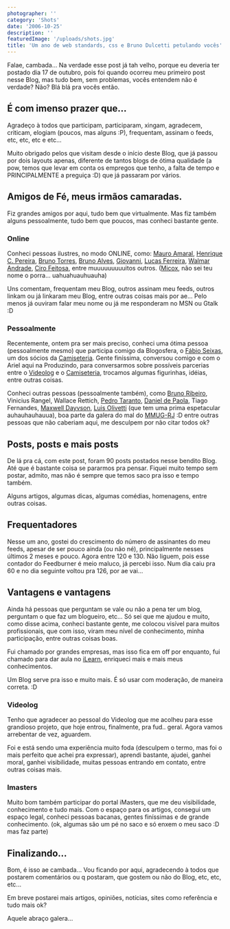 ```yaml
---
photographer: ''
category: 'Shots'
date: '2006-10-25'
description: ''
featuredImage: '/uploads/shots.jpg'
title: 'Um ano de web standards, css e Bruno Dulcetti petulando vocês'
---
```


Falae, cambada... Na verdade esse post já tah velho, porque eu deveria ter postado dia 17 de outubro, pois foi quando ocorreu meu primeiro post nesse Blog, mas tudo bem, sem problemas, vocês entendem não é verdade? Não? Blá blá pra vocês então.

## É com imenso prazer que...

Agradeço à todos que participam, participaram, xingam, agradecem, criticam, elogiam (poucos, mas alguns :P), frequentam, assinam o feeds, etc, etc, etc e etc...

Muito obrigado pelos que visitam desde o início deste Blog, que já passou por dois layouts apenas, diferente de tantos blogs de ótima qualidade (a pow, temos que levar em conta os empregos que tenho, a falta de tempo e PRINCIPALMENTE a preguiça :D) que já passaram por vários.

## Amigos de Fé, meus irmãos camaradas.

Fiz grandes amigos por aqui, tudo bem que virtualmente. Mas fiz também alguns pessoalmente, tudo bem que poucos, mas conheci bastante gente.

### Online

Conheci pessoas ilustres, no modo ONLINE, como: [Mauro Amaral](http://www.carreirasolo.org/archives/mauro_amaral_biogra.html), [Henrique C. Pereira](http://revolucao.etc.br), [Bruno Torres](http://brunotorres.net), [Bruno Alves](http://brunoalves.eti.br), [Giovanni](http://www.bitfrito.com/), [Lucas Ferreira](http://lucasferreira.com), [Walmar Andrade](http://fatorw.com), [Ciro Feitosa](http://cirofeitosa.com.br), entre muuuuuuuuuitos outros. ([Micox](http://elmicox.blogspot.com/), não sei teu nome o porra... uahuahuauhuauha)

Uns comentam, frequentam meu Blog, outros assinam meu feeds, outros linkam ou já linkaram meu Blog, entre outras coisas mais por ae... Pelo menos já ouviram falar meu nome ou já me responderam no MSN ou Gtalk :D

### Pessoalmente

Recentemente, ontem pra ser mais preciso, conheci uma ótima pessoa (pessoalmente mesmo) que participa comigo da Blogosfera, o [Fábio Seixas](http://fabioseixas.com.br/blog/), um dos sócios da [Camiseteria](http://www.camiseteria.com/?ref=brunodulcetti). Gente finíssima, conversou comigo e com o Ariel aqui na Produzindo, para conversarmos sobre possíveis parcerias entre o [Videolog](http://www.videolog.tv) e o [Camiseteria](http://www.camiseteria.com/?ref=brunodulcetti), trocamos algumas figurinhas, idéias, entre outras coisas.

Conheci outras pessoas (pessoalmente também), como [Bruno Ribeiro](http://brunoribeiro.net/), Vinicius Rangel, Wallace Rettich, [Pedro Taranto](http://www.zigzigza.com.br), [Daniel de Paola](http://www.danieldepaola.com/), Tiago Fernandes, [Maxwell Dayvson](http://www.dayvson.com/), [Luis Olivetti](http://www.orassociados.com/mhz) (que tem uma prima espetacular auhauhauhauua), boa parte da galera do mal do [MMUG-RJ](http://www.mmug-rj.com.br/) :D entre outras pessoas que não caberiam aqui, me desculpem por não citar todos ok?

## Posts, posts e mais posts

De lá pra cá, com este post, foram 90 posts postados nesse bendito Blog. Até que é bastante coisa se pararmos pra pensar. Fiquei muito tempo sem postar, admito, mas não é sempre que temos saco pra isso e tempo também.

Alguns artigos, algumas dicas, algumas comédias, homenagens, entre outras coisas.

## Frequentadores

Nesse um ano, gostei do crescimento do número de assinantes do meu feeds, apesar de ser pouco ainda (ou não né), principalmente nesses últimos 2 meses e pouco. Agora entre 120 e 130. Não liguem, pois esse contador do Feedburner é meio maluco, já percebi isso. Num dia caiu pra 60 e no dia seguinte voltou pra 126, por ae vai...

## Vantagens e vantagens

Ainda há pessoas que perguntam se vale ou não a pena ter um blog, perguntam o que faz um blogueiro, etc... Só sei que me ajudou e muito, como disse acima, conheci bastante gente, me colocou visível para muitos profissionais, que com isso, viram meu nível de conhecimento, minha participação, entre outras coisas boas.

Fui chamado por grandes empresas, mas isso fica em off por enquanto, fui chamado para dar aula no [iLearn](http://ilearn.com.br), enriqueci mais e mais meus conhecimentos.

Um Blog serve pra isso e muito mais. É só usar com moderação, de maneira correta. :D

### Videolog

Tenho que agradecer ao pessoal do Videolog que me acolheu para esse grandioso projeto, que hoje entrou, finalmente, pra fud.. geral. Agora vamos arrebentar de vez, aguardem.

Foi e está sendo uma experiência muito foda (desculpem o termo, mas foi o mais perfeito que achei pra expressar), aprendi bastante, ajudei, ganhei moral, ganhei visibilidade, muitas pessoas entrando em contato, entre outras coisas mais.

### Imasters

Muito bom também participar do portal iMasters, que me deu visibilidade, conhecimento e tudo mais. Com o espaço para os artigos, consegui um espaço legal, conheci pessoas bacanas, gentes finíssimas e de grande conhecimento. (ok, algumas são um pé no saco e só enxem o meu saco :D mas faz parte)

## Finalizando...

Bom, é isso ae cambada... Vou ficando por aqui, agradecendo à todos que postarem comentários ou q postaram, que gostem ou não do Blog, etc, etc, etc...

Em breve postarei mais artigos, opiniões, notícias, sites como referência e tudo mais ok?

Aquele abraço galera...
